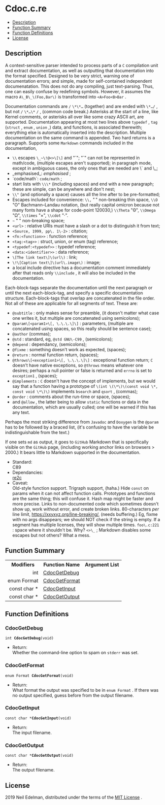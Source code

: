  # Cdoc\.c\.re #

 * [Description](#user-content-preamble)
 * [Function Summary](#user-content-summary)
 * [Function Definitions](#user-content-fn)
 * [License](#user-content-license)

 ## <a id = "user-content-preamble" name = "user-content-preamble">Description</a> ##

A context\-sensitive parser intended to process parts of a `C` compilation unit and extract documentation, as well as outputting that documentation into the format specified\. Designed to be very strict, warning one of documentation errors; and simple, made for self\-contained independent documenatation\. This does not do any compiling, just text\-parsing\. Thus, one can easily confuse by redefining symbols\. However, it assumes the macro `A\_B\_\(Foo,Bar\)` is transformed into `<A>Foo<B>Bar` \.

Documentation commands are `/` `\*\*…` \(together\) and are ended with `\*…/` , but not `/` `\*…\*` `/` , \(common code break\.\) Asterisks at the start of a line, like Kernel comments, or asterisks all over like some crazy ASCII art, are supported\. Documentation appearing at most two lines above `typedef` , `tag` \(`struct` , `enum` , `union` ,\) data, and functions, is associated therewith; everything else is automatically inserted into the description\. Multiple documentation on the same command is appended\. Two hard returns is a paragraph\. Supports some `Markdown` commands included in the documentation,

 * `\\` escapes `\_~\!@<>\[\]` and "\`"; "\`" can not be represented in math/code, \(multiple escapes aren't supported\); in paragraph mode, except in ambiguous cases, the only ones that are needed are \\\` and \\\_;
 * \_emphasised\_: _emphasised_ ;
 * \`code/math\`: `code/math` ;
 * start lists with `\\\*` \(including spaces\) and end with a new paragraph; these are simple, can be anywhere and don't nest;
 * `\\"` \(and optionally a space\) causes all the line after to be pre\-formatted;
 * Escapes included for convenience: `\\,` "&#8239;" non\-breaking thin space, `\\O` "&#927;" Bachmann–Landau notation, \(but really capital omicron because not many fonts have a shape for code\-point 120030,\) `\\Theta` "&#920;", `\\Omega` "&#937;", `\\times` "&#215;", `\\cdot` "&#183;"\.
 * `~` "&nbsp;" non\-breaking space;
 * `<url>` : relative URIs must have a slash or a dot to distinguish it from text;
 * `<Source, 1999, pp\. 1\-2>` : citation;
 * `<fn:<function>>` : function reference;
 * `<tag:<tag>>` : struct, union, or enum \(tag\) reference;
 * `<typedef:<typedef>>` : typedef reference;
 * `<data:<identifier>>` : data reference;
 * `\[The link text\]\(url\)` : link;
 * `\!\[Caption text\]\(url\.image\)` : image;
 * a local include directive has a documentation comment immediately after that reads only `\\include` , it will also be included in the documentation\.

Each\-block\-tags separate the documentation until the next paragraph or until the next each\-block\-tag, and specify a specific documentation structure\. Each\-block\-tags that overlap are concatenated in the file order\. Not all of these are applicable for all segments of text\. These are:

 * `@subtitle` : only makes sense for preamble, \(it doesn't matter what case one writes it, but multiple are concatenated using semicolons\);
 * `@param\[<param1>\[, \.\.\.\]\]` : parameters, \(multiple are concatenated using spaces, so this really should be sentence case\);
 * `@author` \(commas\);
 * `@std` : standard, eg, `@std GNU\-C99` , \(semicolons\);
 * `@depend` : dependancy, \(semicolons\);
 * `@fixme` : something doesn't work as expected, \(spaces\);
 * `@return` : normal function return, \(spaces\);
 * `@throws\[<exception1>\[, \.\.\.\]\]` : exceptional function return; `C` doesn't have native exceptions, so `@throws` means whatever one desires; perhaps a null pointer or false is returned and `errno` is set to `exception1` , \(spaces\);
 * `@implements` : `C` doesn't have the concept of implements, but we would say that a function having a prototype of `\(int \(\*\)\(const void \*, const void \*\)\)` implements `bsearch` and `qsort` , \(commas\);
 * `@order` : comments about the run\-time or space, \(spaces\);
 * and `@allow` , the latter being to allow `static` functions or data in the documentation, which are usually culled; one will be warned if this has any text\.

Perhaps the most striking difference from `Javadoc` and `Doxygen` is the `@param` has to be followed by a braced list, \(it's confusing to have the variable be indistinguishable from the text\.\)

If one sets `md` as output, it goes to `GitHub` Markdown that is specifically visible on the `GitHub` page, \(including working anchor links on browsers > 2000\.\) It bears little to Markdown supported in the documentation\.



 * Standard:  
   C89
 * Dependancies:  
   [re2c](http://re2c.org/)
 * Caveat:  
   Old\-style function support\. Trigraph support, \(haha\.\) Hide `const` on params when it can not affect function calls\. Prototypes and functions are the same thing; this will confuse it\. Hash map might be faster and more precise\. Links to non\-documented code which sometimes doesn't show up, work without error, and create broken links\. 80\-characters _per_ line limit, [https://xxyxyz\.org/line\-breaking/](https://xxyxyz.org/line-breaking/), \(needs buffering\.\) Eg, fixme with no args disappears; we should NOT check if the string is empty\. If a segment has multiple licenses, they will show multiple times\. `foo\.c:221` : space where it shouldn't be\. Why? `<>\_` ; Markdown disables some escapes but not others? What a mess\.


 ## <a id = "user-content-summary" name = "user-content-summary">Function Summary</a> ##

<table>

<tr><th>Modifiers</th><th>Function Name</th><th>Argument List</th></tr>

<tr><td align = right>int</td><td><a href = "#user-content-fn-155d6ff">CdocGetDebug</a></td><td></td></tr>

<tr><td align = right>enum Format</td><td><a href = "#user-content-fn-334aa1ab">CdocGetFormat</a></td><td></td></tr>

<tr><td align = right>const char *</td><td><a href = "#user-content-fn-7ee5d21c">CdocGetInput</a></td><td></td></tr>

<tr><td align = right>const char *</td><td><a href = "#user-content-fn-18fcd065">CdocGetOutput</a></td><td></td></tr>

</table>



 ## <a id = "user-content-fn" name = "user-content-fn">Function Definitions</a> ##

 ### <a id = "user-content-fn-155d6ff" name = "user-content-fn-155d6ff">CdocGetDebug</a> ###

<code>int <strong>CdocGetDebug</strong>(void)</code>

 - Return:  
   Whether the command\-line option to spam on `stderr` was set\.




 ### <a id = "user-content-fn-334aa1ab" name = "user-content-fn-334aa1ab">CdocGetFormat</a> ###

<code>enum Format <strong>CdocGetFormat</strong>(void)</code>

 - Return:  
   What format the output was specified to be in `enum Format` \. If there was no output specified, guess before from the output filename\.




 ### <a id = "user-content-fn-7ee5d21c" name = "user-content-fn-7ee5d21c">CdocGetInput</a> ###

<code>const char *<strong>CdocGetInput</strong>(void)</code>

 - Return:  
   The input filename\.




 ### <a id = "user-content-fn-18fcd065" name = "user-content-fn-18fcd065">CdocGetOutput</a> ###

<code>const char *<strong>CdocGetOutput</strong>(void)</code>

 - Return:  
   The output filename\.






 ## <a id = "user-content-license" name = "user-content-license">License</a> ##

2019 Neil Edelman, distributed under the terms of the [MIT License](https://opensource.org/licenses/MIT) \.



